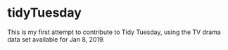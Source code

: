 # tidyTuesday
This is my first attempt to contribute to Tidy Tuesday, using the TV drama data set available for Jan 8, 2019.
